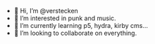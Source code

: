 - 👋 Hi, I’m @verstecken
- 👀 I’m interested in punk and music.
- 🌱 I’m currently learning p5, hydra, kirby cms...
- 💞️ I’m looking to collaborate on everything.
